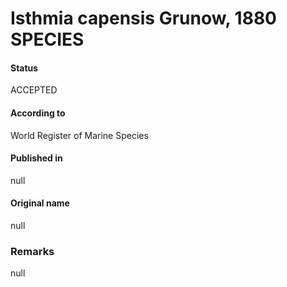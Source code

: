 Isthmia capensis Grunow, 1880 SPECIES
=======

#### Status
ACCEPTED

#### According to
World Register of Marine Species

#### Published in
null

#### Original name
null

### Remarks
null
